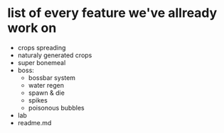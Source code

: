# list of every feature we've allready work on
- crops spreading
- naturaly generated crops
- super bonemeal
- boss:
    - bossbar system
    - water regen
    - spawn & die
    - spikes
	- poisonous bubbles
- lab
- readme.md
